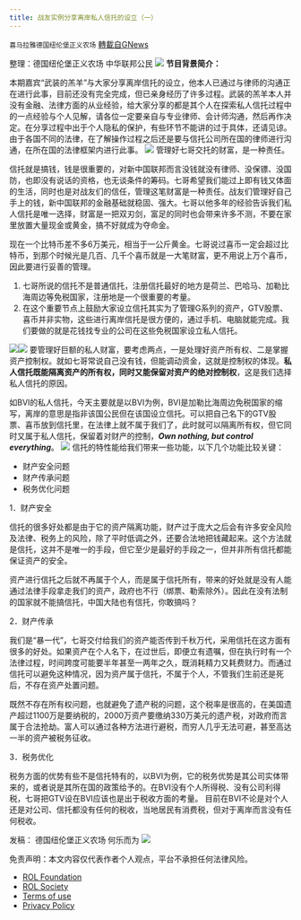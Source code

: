 ```yaml
---
title: 战友实例分享离岸私人信托的设立（一）
---
```

`喜马拉雅德国纽伦堡正义农场` [轉載自GNews](https://gnews.org/zh-hans/1976456/)

整理：德国纽伦堡正义农场 中华联邦公民
![](https://assets.gnews.org/wp-content/uploads/2022/02/image-819.png)
**节目背景简介：**

本期嘉宾“武装的羔羊”与大家分享离岸信托的设立，他本人已通过与律师的沟通正在进行此事，目前还没有完全完成，但已亲身经历了许多过程。武装的羔羊本人并没有金融、法律方面的从业经验，给大家分享的都是其个人在探索私人信托过程中的一点经验与个人见解，请各位一定要亲自与专业律师、会计师沟通，然后再作决定。在分享过程中出于个人隐私的保护，有些环节不能讲的过于具体，还请见谅。由于各国不同的法律，在了解操作过程之后还是要与信托公司所在国的律师进行沟通，在所在国的法律框架内进行此事。
![](https://assets.gnews.org/wp-content/uploads/2022/02/image-820.png)
管理好七哥交托的财富，是一种责任。

信托就是搞钱，钱是很重要的，对新中国联邦而言没钱就没有律师、没保镖、没国防，也即没有说话的资格，也无谈条件的筹码。七哥希望我们能过上即有钱又体面的生活，同时也是对战友们的信任，管理这笔财富是一种责任。战友们管理好自己手上的钱，新中国联邦的金融基础就稳固、强大。七哥以他多年的经验告诉我们私人信托是唯一选择，财富是一把双刃剑，富足的同时也会带来许多不测，不要在家里放置大量现金或黄金，搞不好就成为夺命金。

现在一个比特币差不多6万美元，相当于一公斤黄金。七哥说过喜币一定会超过比特币，到那个时候光是几百、几千个喜币就是一大笔财富，更不用说上万个喜币，因此要进行妥善的管理。

1. 七哥所说的信托不是普通信托，注册信托最好的地方是荷兰、巴哈马、加勒比海周边等免税国家，注册地是一个很重要的考量。
2. 在这个重要节点上鼓励大家设立信托其实为了管理G系列的资产，GTV股票、喜币并非实物，这些进行离岸信托是很方便的，通过手机、电脑就能完成。我们要做的就是花钱找专业的公司在这些免税国家设立私人信托。

![](https://assets.gnews.org/wp-content/uploads/2022/02/image-821.png)![](https://assets.gnews.org/wp-content/uploads/2022/02/image-822.png)
要管理好巨额的私人财富，要考虑两点，一是处理好资产所有权、二是掌握资产控制权。就如七哥常说自己没有钱，但能调动资金，这就是控制权的体现。**私人信托既能隔离资产的所有权，同时又能保留对资产的绝对控制权**，这是我们选择私人信托的原因。

如BVI的私人信托，今天主要就是以BVI为例，BVI是加勒比海周边免税国家的缩写，离岸的意思是指非该国公民但在该国设立信托。可以把自己名下的GTV股票、喜币放到信托里，在法律上就不属于我们了，此时就可以隔离所有权，但它同时又属于私人信托，保留着对财产的控制，***Own nothing, but control everything***。
![](https://assets.gnews.org/wp-content/uploads/2022/02/image-824.png)
信托的特性能给我们带来一些功能，以下几个功能比较关键：

- 财产安全问题
- 财产传承问题
- 税务优化问题


1．财产安全

信托的很多好处都是由于它的资产隔离功能，财产过于庞大之后会有许多安全风险及法律、税务上的风险，除了平时低调之外，还要合法地把钱藏起来。这个方法就是信托，这并不是唯一的手段，但它至少是最好的手段之一，但并非所有信托都能保证资产的安全。

资产进行信托之后就不再属于个人，而是属于信托所有，带来的好处就是没有人能通过法律手段拿走我们的资产，政府也不行（绑票、勒索除外）。因此在没有法制的国家就不能搞信托，中国大陆也有信托，你敢搞吗？

2．财产传承

我们是“暴一代”，七哥交付给我们的资产能否传到千秋万代，采用信托在这方面有很多的好处。如果资产在个人名下，在过世后，即便立有遗嘱，但在执行时有一个法律过程，时间跨度可能要半年甚至一两年之久，既消耗精力又耗费财力。而通过信托可以避免这种情况，因为资产属于信托，不属于个人，不管我们生前还是死后，不存在资产处置问题。

既然不存在所有权问题，也就避免了遗产税的问题，这个税率是很高的，在美国遗产超过1100万是要纳税的，2000万资产要缴纳330万美元的遗产税，对政府而言属于合法抢劫。富人可以通过各种方法进行避税，而穷人几乎无法可避，甚至高达一半的资产被税务征收。

3．税务优化

税务方面的优势有些不是信托特有的，以BVI为例，它的税务优势是其公司实体带来的，或者说是其所在国的政策给予的。在BVI没有个人所得税、没有公司利得税，七哥把GTV设在BVI应该也是出于税收方面的考量。 目前在BVI不论是对个人还是对公司、信托都没有任何的税收，当地居民有消费税，但对于离岸而言没有任何税收。

发稿： 德国纽伦堡正义农场 何乐而为
![](https://assets.gnews.org/wp-content/uploads/2022/02/农场二维码.png)


 

免责声明：本文内容仅代表作者个人观点，平台不承担任何法律风险。

- [ROL Foundation](https://rolfoundation.org/)
- [ROL Society](https://rolsociety.org/)
- [Terms of use](https://gnews.org/terms-of-use-3/)
- [Privacy Policy](https://gnews.org/privacy-policy/)
